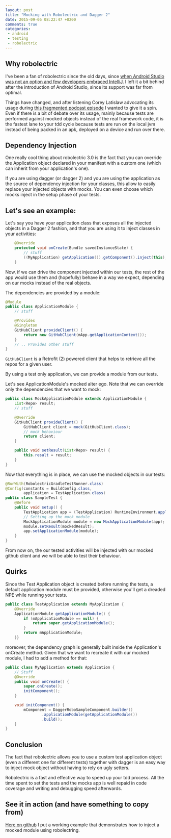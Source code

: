 ```yaml
---
layout: post
title: "Mocking with Robolectric and Dagger 2"
date: 2015-09-05 08:22:47 +0200
comments: true
categories: 
 - android
 - testing
 - robolectric 
---
```

## Why robolectric
I've been a fan of robolectric since the old days, since [when Android Studio was not an option and few developers embraced IntelliJ](http://fedepaol.github.io/blog/2012/07/23/intellij-robolectric-and-android/). I left it a bit behind after the introduction of Android Studio, since its support was far from optimal.

Things have changed, and after listening Corey Latislaw advocating its usage during [this fragmented podcast episode](http://fragmentedpodcast.com/episodes/13/) I wanted to give it a spin. Even if there is a bit of debate over its usage, mainly because tests are performed against mocked objects instead of the real framework code, it is the fastest lane to your tdd cycle because tests are run on the local jvm instead of being packed in an apk, deployed on a device and run over there. 

## Dependency Injection
One really cool thing about robolectric 3.0 is the fact that you can override the Application object declared in your manifest with a custom one (which can inherit from your application's one).

If you are using dagger (or dagger 2) and you are using the application as the source of dependency injection for your classes, this allow to easily replace your injected objects with mocks. You can even choose which mocks inject in the setup phase of your tests.

## Let's see an example:
Let's say you have your application class that exposes all the injected objects in a Dagger 2 fashion, and that you are using it to inject classes in your activities:

```java
    @Override
    protected void onCreate(Bundle savedInstanceState) {
        // stuff 
        ((MyApplication) getApplication()).getComponent().inject(this);
    }
```

Now, if we can drive the component injected within our tests, the rest of the app would use them and (hopefully) behave in a way we expect, depending on our mocks instead of the real objects.

The dependencies are provided by a module:

```java
@Module
public class ApplicationModule {
    // stuff

    @Provides
    @Singleton
    GitHubClient provideClient() {
        return new GitHubClient(mApp.getApplicationContext());
    }
    // .. Provides other stuff
}
```

`GitHubClient` is a Retrofit (2) powered client that helps to retrieve all the repos for a given user.

By using a test only application, we can provide a module from our tests. 

Let's see ApplicationModule's mocked alter ego. Note that we can override only the dependencies that we want to mock:

```java
public class MockApplicationModule extends ApplicationModule {
    List<Repo> result;
    // stuff

    @Override
    GitHubClient provideClient() {
        GitHubClient client = mock(GitHubClient.class);
        // mock behaviour
        return client;
    }

    public void setResult(List<Repo> result) {
        this.result = result;
    }
}
```

Now that everything is in place, we can use the mocked objects in our tests:

```java
@RunWith(RobolectricGradleTestRunner.class)
@Config(constants = BuildConfig.class,
        application = TestApplication.class)
public class SampleTest {
    @Before
    public void setup() {
        TestApplication app = (TestApplication) RuntimeEnvironment.application;
        // Setting up the mock module
        MockApplicationModule module = new MockApplicationModule(app);
        module.setResult(mockedResult);
        app.setApplicationModule(module);
    }
}
```

From now on, the our tested activities will be injected with our mocked github client and we will be able to test their behaviour.

## Quirks
Since the Test Application object is created before running the tests, a default application module must be provided, otherwise you'll get a dreaded NPE while running your tests.

```java
public class TestApplication extends MyApplication {
    @Override
    ApplicationModule getApplicationModule() {
        if (mApplicationModule == null) {
            return super.getApplicationModule();
        }
        return mApplicationModule;
    }}
``` 

moreover, the dependency graph is generally built inside the Application's onCreate method. Given that we want to recreate it with our mocked module, I had to add a method for that:

```java
public class MyApplication extends Application {
    // Stuff 
    @Override
    public void onCreate() {
        super.onCreate();
        initComponent();
    }

    void initComponent() {
        mComponent = DaggerRoboSampleComponent.builder()
                .applicationModule(getApplicationModule())
                .build();
    }
}
```

## Conclusion
The fact that robolectric allows you to use a custom test application object (even a different one for different tests) together with dagger is an easy way to inject mock object without having to rely on ugly setters. 

Robolectric is a fast and effective way to speed up your tdd process. All the time spent to set the tests and the mocks app is well repaid in code coverage and writing and debugging speed afterwards.

## See it in action (and have something to copy from)
[Here on github](https://github.com/fedepaol/RobolectricDependenyInjection) I put a working example that demonstrates how to inject a mocked module using robolectring.
